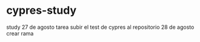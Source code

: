 # cypres-study
study 27 de agosto 
tarea subir el test de cypres al repositorio 
28 de agosto crear rama 
